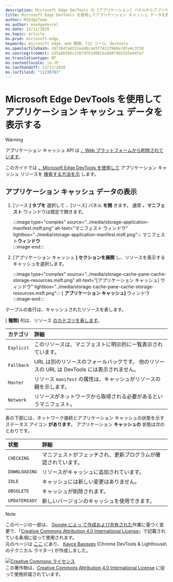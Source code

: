 ```yaml
---
description: Microsoft Edge DevTools の [アプリケーション] パネルからアプリケーション キャッシュ データを表示する方法について説明します。
title: Microsoft Edge DevTools を使用してアプリケーション キャッシュ データを表示する
author: MSEdgeTeam
ms.author: msedgedevrel
ms.date: 12/11/2020
ms.topic: article
ms.prod: microsoft-edge
keywords: microsoft edge、web 開発、f12 ツール、devtools
ms.openlocfilehash: 3d73047a8332e4d6cae5f7411f968a7dfe4c3738
ms.sourcegitcommit: a35a6b5bbc21b7df61d08cbc6b074b5325ad4fef
ms.translationtype: MT
ms.contentlocale: ja-JP
ms.lasthandoff: 12/17/2020
ms.locfileid: "11230783"
---
```

<!-- Copyright Kayce Basques 

   Licensed under the Apache License, Version 2.0 (the "License");
   you may not use this file except in compliance with the License.
   You may obtain a copy of the License at

       https://www.apache.org/licenses/LICENSE-2.0

   Unless required by applicable law or agreed to in writing, software
   distributed under the License is distributed on an "AS IS" BASIS,
   WITHOUT WARRANTIES OR CONDITIONS OF ANY KIND, either express or implied.
   See the License for the specific language governing permissions and
   limitations under the License.  -->  

# Microsoft Edge DevTools を使用してアプリケーション キャッシュ データを表示する  

> [!WARNING]
> アプリケーション キャッシュ API は [、Web プラットフォームから削除されています][HTMLStandardOfflineWebApplications]。  

このガイドでは [、Microsoft Edge DevTools を使用して][MicrosoftEdgeDevTools] アプリケーション キャッシュ リソースを [検査する方法を示][MDNWebAPIsWindowApplicationCache] します。  

## アプリケーション キャッシュ データの表示  

1.  [ソース **] タブを** 選択して 、[ソース] パネル **を開** きます。  通常 **、マニフェスト** ウィンドウは既定で開きます。  
    
    :::image type="complex" source="../media/storage-application-manifest.msft.png" alt-text="マニフェスト ウィンドウ" lightbox="../media/storage-application-manifest.msft.png":::
       マニフェスト**ウィンドウ**  
    :::image-end:::  

1.  [アプリケーション キャッシュ **] セクションを展開** し、リソースを表示するキャッシュを選択します。  
    
    :::image type="complex" source="../media/storage-cache-pane-cache-storage-resources.msft.png" alt-text="[アプリケーション キャッシュ] ウィンドウ" lightbox="../media/storage-cache-pane-cache-storage-resources.msft.png":::
       [ **アプリケーション キャッシュ]** ウィンドウ  
    :::image-end:::  

テーブルの各行は、キャッシュされたリソースを表します。  

[ **種類]** 列は、リソース [のカテゴリを表します][MDNHTMLResourcesInAnApplicationCache]。  

| カテゴリ | 詳細 |  
|:--- |:--- |  
| `Explicit` | このリソースは、マニフェストに明示的に一覧表示されています。 |  
| `Fallback` | URL は別のリソースのフォールバックです。  他のリソースの URL は DevTools には表示されません。 |  
| `Master` | リソース `manifest` の属性は、キャッシュがリソースの親を示します。 |  
| `Network` | リソースがネットワークから取得される必要があるというマニフェスト。 |  

<!--todo:  replace "Master" phrasing if possible.  -->  

表の下部には、ネットワーク接続とアプリケーション キャッシュの状態を示すステータス アイコン **があります**。  アプリケーション **キャッシュの** 状態は次のとおりです。  

| 状態 | 詳細 |  
|:--- |:--- |  
| `CHECKING` | マニフェストがフェッチされ、更新プログラムが確認されています。 |  
| `DOWNLOADING` | リソースがキャッシュに追加されています。 |  
| `IDLE` | キャッシュには新しい変更はありません。 |  
| `OBSOLETE` | キャッシュが削除されます。 |  
| `UPDATEREADY` |  新しいバージョンのキャッシュを使用できます。 |  

<!-- links -->  

[MicrosoftEdgeDevTools]: ../../devtools-guide-chromium/index.md "Microsoft Edge (Chromium) 開発者ツール |Microsoft ドキュメント"  

[HTMLStandardOfflineWebApplications]: https://html.spec.whatwg.org/multipage/offline.html#offline "オフライン Web アプリケーション - HTML 標準"  

[MDNHTMLResourcesInAnApplicationCache]: https://developer.mozilla.org/docs/Web/HTML/Using_the_application_cache#Resources_in_an_application_cache "アプリケーション キャッシュ内のリソース |MDN"  
[MDNWebAPIsWindowApplicationCache]: https://developer.mozilla.org/docs/Web/API/Window/applicationCache "Window.applicationCache - Web API |MDN"  

> [!NOTE]
> このページの一部は、 [Google によっ て作成および共有された][GoogleSitePolicies]作業に基づく変更で、「[Creative Commons Attribution 4.0 International License][CCA4IL]」で記載されている条項に従って使用されます。  
> 元のページは [ここ](https://developers.google.com/web/tools/chrome-devtools/storage/applicationcache) にあり、 [Kayce Basques][KayceBasques] \(Chrome DevTools \& Lighthouse\ のテクニカル ライター) が作成しました。  

[![Creative Commons ライセンス][CCby4Image]][CCA4IL]  
この著作物は、[Creative Commons Attribution 4.0 International License][CCA4IL] に従って使用許諾されています。  

[CCA4IL]: https://creativecommons.org/licenses/by/4.0  
[CCby4Image]: https://i.creativecommons.org/l/by/4.0/88x31.png  
[GoogleSitePolicies]: https://developers.google.com/terms/site-policies  
[KayceBasques]: https://developers.google.com/web/resources/contributors/kaycebasques  
